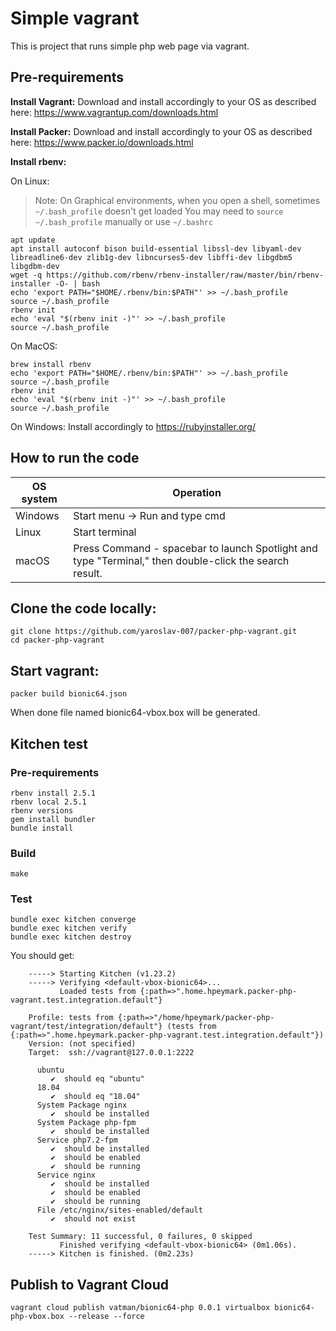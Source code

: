 

# Simple vagrant
This is project that runs simple php web page via vagrant.

## Pre-requirements

**Install Vagrant:**
Download and install accordingly to your OS as described here:
https://www.vagrantup.com/downloads.html

**Install Packer:**
Download and install accordingly to your OS as described here:
https://www.packer.io/downloads.html


**Install rbenv:**


On Linux:
> Note:
> On Graphical environments, when you open a shell, sometimes `~/.bash_profile` doesn't get loaded
> You may need to `source ~/.bash_profile` manually or use `~/.bashrc`

```
apt update
apt install autoconf bison build-essential libssl-dev libyaml-dev libreadline6-dev zlib1g-dev libncurses5-dev libffi-dev libgdbm5 libgdbm-dev
wget -q https://github.com/rbenv/rbenv-installer/raw/master/bin/rbenv-installer -O- | bash
echo 'export PATH="$HOME/.rbenv/bin:$PATH"' >> ~/.bash_profile
source ~/.bash_profile
rbenv init
echo 'eval "$(rbenv init -)"' >> ~/.bash_profile
source ~/.bash_profile
```
On MacOS:
```
brew install rbenv
echo 'export PATH="$HOME/.rbenv/bin:$PATH"' >> ~/.bash_profile
source ~/.bash_profile
rbenv init
echo 'eval "$(rbenv init -)"' >> ~/.bash_profile
source ~/.bash_profile
```

On Windows:
Install accordingly to https://rubyinstaller.org/

## How to run the code


 OS system | Operation
 ------------ | -------------
| Windows | Start menu -> Run and type cmd |
| Linux  |Start terminal |
| macOS | Press Command - spacebar to launch Spotlight and type "Terminal," then double-click the search result. |

## Clone the code locally:

    git clone https://github.com/yaroslav-007/packer-php-vagrant.git
    cd packer-php-vagrant

## Start vagrant:

    packer build bionic64.json
 

When done file named bionic64-vbox.box will be generated.

## Kitchen test
### Pre-requirements
```
rbenv install 2.5.1
rbenv local 2.5.1
rbenv versions
gem install bundler
bundle install
```

  

### Build

```
make
```

### Test
```
bundle exec kitchen converge
bundle exec kitchen verify
bundle exec kitchen destroy
```

You should get:

```
    -----> Starting Kitchen (v1.23.2)
    -----> Verifying <default-vbox-bionic64>...
           Loaded tests from {:path=>".home.hpeymark.packer-php-vagrant.test.integration.default"} 
    
    Profile: tests from {:path=>"/home/hpeymark/packer-php-vagrant/test/integration/default"} (tests from {:path=>".home.hpeymark.packer-php-vagrant.test.integration.default"})
    Version: (not specified)
    Target:  ssh://vagrant@127.0.0.1:2222
    
      ubuntu
         ✔  should eq "ubuntu"
      18.04
         ✔  should eq "18.04"
      System Package nginx
         ✔  should be installed
      System Package php-fpm
         ✔  should be installed
      Service php7.2-fpm
         ✔  should be installed
         ✔  should be enabled
         ✔  should be running
      Service nginx
         ✔  should be installed
         ✔  should be enabled
         ✔  should be running
      File /etc/nginx/sites-enabled/default
         ✔  should not exist
    
    Test Summary: 11 successful, 0 failures, 0 skipped
           Finished verifying <default-vbox-bionic64> (0m1.06s).
    -----> Kitchen is finished. (0m2.23s)
```

## Publish to Vagrant Cloud
```
vagrant cloud publish vatman/bionic64-php 0.0.1 virtualbox bionic64-php-vbox.box --release --force
```
